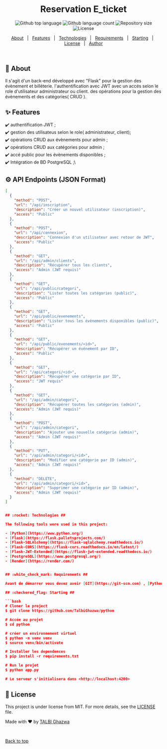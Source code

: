 <h1 align="center">Reservation E_ticket</h1>

<p align="center">
  <img alt="Github top language" src="https://img.shields.io/github/languages/top/https://github.com/TalbiGhazwa/python?color=56BEB8">
  <img alt="Github language count" src="https://img.shields.io/github/languages/count/https://github.com/TalbiGhazwa/python?color=56BEB8">
  <img alt="Repository size" src="https://img.shields.io/github/repo-size/https://github.com/TalbiGhazwa/python?color=56BEB8">
  <img alt="License" src="https://img.shields.io/github/license/https://github.com/TalbiGhazwa/python?color=56BEB8">
</p>

<p align="center">
  <a href="#dart-about">About</a> &#xa0; | &#xa0; 
  <a href="#sparkles-features">Features</a> &#xa0; | &#xa0;
  <a href="#rocket-technologies">Technologies</a> &#xa0; | &#xa0;
  <a href="#white_check_mark-requirements">Requirements</a> &#xa0; | &#xa0;
  <a href="#checkered_flag-starting">Starting</a> &#xa0; | &#xa0;
  <a href="#memo-license">License</a> &#xa0; | &#xa0;
  <a href="https://github.com/TalbiGhazwa" target="_blank">Author</a>
</p>

<br>

## :dart: About ##

Il s'agit d'un back-end développé avec "Flask" pour la gestion des évènement et  billéterie.
l'authentification avec JWT avec un accés selon le role d'utilisateur administrateur ou client.
des opérations pour la gestion des évènements et des catégories( CRUD ).


## :sparkles: Features ##

:heavy_check_mark: authentification JWT ;\
:heavy_check_mark: gestion des utilisateus selon le role( administrateur, client);\
:heavy_check_mark: opérations CRUD aux évènements pour admin ;\
:heavy_check_mark: opérations CRUD aux catégories pour admin ;\
:heavy_check_mark: accé public pour les évènements disponibles ;\
:heavy_check_mark: Intégration de BD PostgreSQL ;\

## :gear: API Endpoints (JSON Format) ##

```json
[
  {
    "method": "POST",
    "url": "/api/inscription",
    "description": "Créer un nouvel utilisateur (inscription)",
    "access": "Public"
  },
  {
    "method": "POST",
    "url": "/api/connexion",
    "description": "Connexion d'un utilisateur avec retour de JWT",
    "access": "Public"
  },
  {
    "method": "GET",
    "url": "/api/admin/clients",
    "description": "Récupérer tous les clients",
    "access": "Admin (JWT requis)"
  },
  {
    "method": "GET",
    "url": "/api/public/categori",
    "description": "Lister toutes les catégories (public)",
    "access": "Public"
  },
  {
    "method": "GET",
    "url": "/api/public/evenements",
    "description": "Lister tous les événements disponibles (public)",
    "access": "Public"
  },
  {
    "method": "GET",
    "url": "/api/public/evenements/<id>",
    "description": "Récupérer un événement par ID",
    "access": "Public"
  },
  {
    "method": "GET",
    "url": "/api/categori/<id>",
    "description": "Récupérer une catégorie par ID",
    "access": "JWT requis"
  },
  {
    "method": "GET",
    "url": "/api/admin/categori",
    "description": "Récupérer toutes les catégories (admin)",
    "access": "Admin (JWT requis)"
  },
  {
    "method": "POST",
    "url": "/api/admin/categori",
    "description": "Ajouter une nouvelle catégorie (admin)",
    "access": "Admin (JWT requis)"
  },
  {
    "method": "PUT",
    "url": "/api/admin/categori/<id>",
    "description": "Modifier une catégorie par ID (admin)",
    "access": "Admin (JWT requis)"
  },
  {
    "method": "DELETE",
    "url": "/api/admin/categori/<id>",
    "description": "Supprimer une catégorie par ID (admin)",
    "access": "Admin (JWT requis)"
  }
]


## :rocket: Technologies ##

The following tools were used in this project:

- [Python](https://www.python.org/)
- [Flask](https://flask.palletsprojects.com/)
- [Flask-SQLAlchemy](https://flask-sqlalchemy.readthedocs.io/)
- [Flask-CORS](https://flask-cors.readthedocs.io/en/latest/)
- [Flask-JWT-Extended](https://flask-jwt-extended.readthedocs.io/)
- [PostgreSQL](https://www.postgresql.org/)
- [Render](https://render.com/)


## :white_check_mark: Requirements ##

Avant de démarrer vous devez avoir [GIT](https://git-scm.com) , [Python](https://www.python.org/) et [pip](https://pip.pypa.io/) installés.

## :checkered_flag: Starting ##

```bash
# Cloner le project
$ git clone https://github.com/TalbiGhazwa/python

# Accée au projet
$ cd python

# créer un environnement virtuel
$ python -m venv venv
$ source venv/bin/activate

# Installer les dependences
$ pip install -r requirements.txt

# Run le projet
$ python app.py

# Le serveur s'initialisera dans <http://localhost:4200>
```

## :memo: License ##

This project is under license from MIT. For more details, see the [LICENSE](LICENSE) file.


Made with :heart: by <a href="https://github.com/TalbiGhazwa" target="_blank">TALBI Ghazwa</a>

&#xa0;

<a href="#top">Back to top</a>
